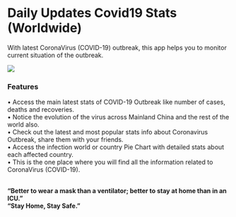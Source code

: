 # Daily Updates Covid19 Stats (Worldwide)
With latest CoronaVirus (COVID-19) outbreak, this app helps you to monitor current situation of the outbreak.

<img src="https://www.google.com/imgres?imgurl=https%3A%2F%2Ffreeiconshop.com%2Fwp-content%2Fuploads%2Fedd%2Fgoogle-play-badge-128x128.png&imgrefurl=https%3A%2F%2Ffreeiconshop.com%2Ficon%2Fget-it-on-play-store-button%2F%23%3A~%3Atext%3DFREE&tbnid=t8wo5igCsQUHLM&vet=12ahUKEwj_lb-mk5rrAhU-oEsFHT1QDLgQMygAegUIARCfAQ..i&docid=bGGjBcknR6lA6M&w=256&h=256&q=play%20store%20icon%20png%20download&ved=2ahUKEwj_lb-mk5rrAhU-oEsFHT1QDLgQMygAegUIARCfAQ">

<h3>Features</h3>
•	Access the main latest stats of COVID-19 Outbreak like number of cases, deaths and recoveries.<br>
•	Notice the evolution of the virus across Mainland China and the rest of the world also.<br>
•	Check out the latest and most popular stats info about Coronavirus Outbreak, share them with your friends.<br>
•	Access the infection world or country Pie Chart with detailed stats about each affected country.<br>
•	This is the one place where you will find all the information related to CoronaVirus (COVID-19).<br><br>

<b>“Better to wear a mask than a ventilator; better to stay at home than in an ICU.”<br>
“Stay Home, Stay Safe.”</b>

